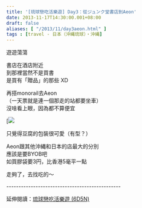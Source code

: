 ```yaml
---
title: '[琉球戀吃活樂遊] Day3：從ジュンク堂書店到Aeon'
date: 2013-11-17T14:30:00.001+08:00
draft: false
aliases: [ "/2013/11/day3aeon.html" ]
tags : [travel - 日本（沖縄琉球）・沖縄]
---
```


遊遊蕩蕩  
  
書店在酒店附近  
到那裡當然不是買書  
是買有「贈品」的那些 XD  
  
再搭monorail去Aeon  
（一天票就是連一個那走的站都要坐車）  
沒啥看上眼，因為都不算便宜  

[![](/images/okinawa3k.jpg)

只覺得豆腐的包裝很可愛（有型？）  
  
Aeon跟其他沖縄和日本的店最大的分別  
應該是要BYOB吧  
如買膠袋要3円，比香港5毫平一點  
  
  
走夠了，去找吃的～  
  
\-----------------------------------------------  
  
延伸閱讀：[琉球戀吃活樂遊 (6D5N)](https://hidie.net/okinawa6d5n/)
